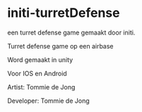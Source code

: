 # initi-turretDefense
een turret defense game gemaakt door initi.

Turret defense game op een airbase

Word gemaakt in unity

Voor IOS en Android

Artist: Tommie de Jong

Developer: Tommie de Jong


